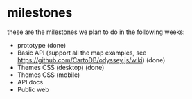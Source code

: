 # milestones

these are the milestones we plan to do in the following weeks:
 - prototype (done)
 - Basic API (support all the map examples, see https://github.com/CartoDB/odyssey.js/wiki) (done)
 - Themes CSS (desktop) (done)
 - Themes CSS (mobile) 
 - API docs 
 - Public web
